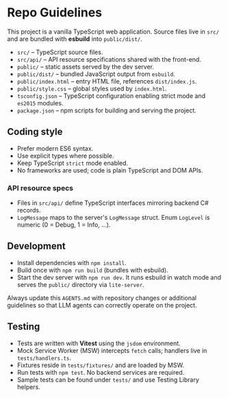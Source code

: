 # Repo Guidelines

This project is a vanilla TypeScript web application. Source files live in `src/` and are bundled with **esbuild** into `public/dist/`.

- `src/` – TypeScript source files.
- `src/api/` – API resource specifications shared with the front-end.
- `public/` – static assets served by the dev server.
- `public/dist/` – bundled JavaScript output from `esbuild`.
- `public/index.html` – entry HTML file, references `dist/index.js`.
- `public/style.css` – global styles used by `index.html`.
- `tsconfig.json` – TypeScript configuration enabling strict mode and `es2015` modules.
- `package.json` – npm scripts for building and serving the project.

## Coding style
- Prefer modern ES6 syntax.
- Use explicit types where possible.
- Keep TypeScript `strict` mode enabled.
- No frameworks are used; code is plain TypeScript and DOM APIs.

### API resource specs
- Files in `src/api/` define TypeScript interfaces mirroring backend C# records.
- `LogMessage` maps to the server's `LogMessage` struct. Enum `LogLevel` is
  numeric (0 = Debug, 1 = Info, …).

## Development
- Install dependencies with `npm install`.
- Build once with `npm run build` (bundles with esbuild).
- Start the dev server with `npm run dev`. It runs esbuild in watch mode and serves the `public/` directory via `lite-server`.

Always update this `AGENTS.md` with repository changes or additional guidelines so that LLM agents can correctly operate on the project.

## Testing
- Tests are written with **Vitest** using the `jsdom` environment.
- Mock Service Worker (MSW) intercepts `fetch` calls; handlers live in `tests/handlers.ts`.
- Fixtures reside in `tests/fixtures/` and are loaded by MSW.
- Run tests with `npm test`. No backend services are required.
- Sample tests can be found under `tests/` and use Testing Library helpers.
